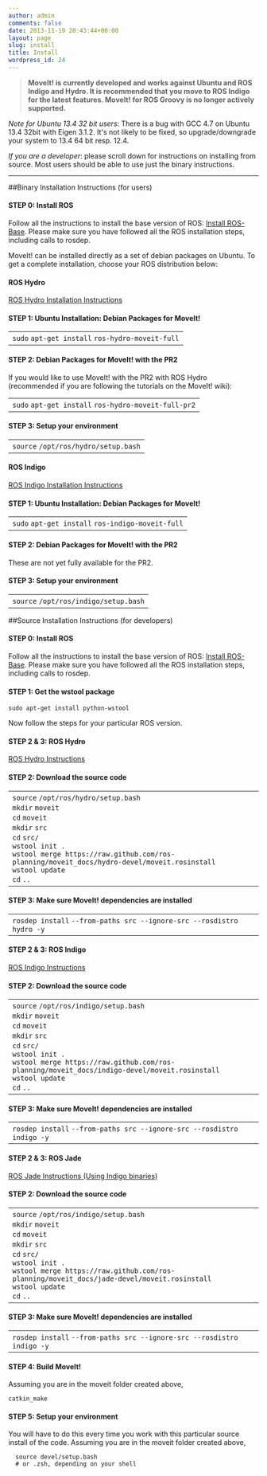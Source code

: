 ```yaml
---
author: admin
comments: false
date: 2013-11-19 20:43:44+00:00
layout: page
slug: install
title: Install
wordpress_id: 24
---
```


> **MoveIt! is currently developed and works against Ubuntu and ROS Indigo and Hydro. It is recommended that you move to ROS Indigo for the latest features. MoveIt! for ROS Groovy is no longer actively supported.**

_Note for Ubuntu 13.4 32 bit users_: There is a bug with GCC 4.7 on Ubuntu 13.4 32bit with Eigen 3.1.2. It's not likely to be fixed, so upgrade/downgrade your system to 13.4 64 bit resp. 12.4.

_If you are a developer_: please scroll down for instructions on installing from source. Most users should be able to use just the binary instructions.



* * *





##Binary Installation Instructions (for users)




#### STEP 0: Install ROS


Follow all the instructions to install the base version of ROS: [Install ROS-Base](http://wiki.ros.org/indigo/Installation/Ubuntu). Please make sure you have followed all the ROS installation steps, including calls to rosdep.

MoveIt! can be installed directly as a set of debian packages on Ubuntu. To get a complete installation, choose your ROS distribution below:

#### **ROS Hydro**

<div class="accordion" id="accordion2">
  <div class="accordion-group">
    <div class="accordion-heading">
      <a class="accordion-toggle" data-toggle="collapse" data-parent="#accordion2" href="#collapseOne">
        ROS Hydro Installation Instructions
      </a>
    </div>
    <div id="collapseOne" class="accordion-body collapse">
      <div class="accordion-inner">
        <div class="toggle_content" style="display: block;"><p></p>
        <h4>STEP 1: Ubuntu Installation: Debian Packages for MoveIt!</h4>
        <div><div id="highlighter_352350" class="syntaxhighlighter nogutter  bash"><table border="0" cellpadding="0" cellspacing="0"><tbody><tr><td class="code"><div class="container"><div class="line number1 index0 alt2 highlighted"><code class="bash functions">sudo</code> <code class="bash plain">apt-get </code><code class="bash functions">install</code> <code class="bash plain">ros-hydro-moveit-full</code></div></div></td></tr></tbody></table></div></div>
        <h4>STEP 2: Debian Packages for MoveIt! with the PR2</h4>
        <p>If you would like to use MoveIt! with the PR2 with ROS Hydro (recommended if you are following the tutorials on the MoveIt! wiki):</p>
        <div><div id="highlighter_919688" class="syntaxhighlighter nogutter  bash"><table border="0" cellpadding="0" cellspacing="0"><tbody><tr><td class="code"><div class="container"><div class="line number1 index0 alt2 highlighted"><code class="bash functions">sudo</code> <code class="bash plain">apt-get </code><code class="bash functions">install</code> <code class="bash plain">ros-hydro-moveit-full-pr2</code></div></div></td></tr></tbody></table></div></div>
        <h4>STEP 3: Setup your environment</h4>
        <div><div id="highlighter_886489" class="syntaxhighlighter nogutter  bash"><table border="0" cellpadding="0" cellspacing="0"><tbody><tr><td class="code"><div class="container"><div class="line number1 index0 alt2 highlighted"><code class="bash functions">source</code> <code class="bash plain">/opt/ros/hydro/setup</code><code class="bash plain">.</code><code class="bash functions">bash</code></div></div></td></tr></tbody></table></div></div>
        <p></p></div>
      </div>
    </div>
  </div>
</div>


#### **ROS Indigo**

<div class="accordion" id="accordion2">
  <div class="accordion-group">
    <div class="accordion-heading">
      <a class="accordion-toggle" data-toggle="collapse" data-parent="#accordion2" href="#collapseTwo">
        ROS Indigo Installation Instructions
      </a>
    </div>
    <div id="collapseTwo" class="accordion-body collapse">
      <div class="accordion-inner">
        <div class="toggle_content" style="display: block;"><p></p>
          <h4>STEP 1: Ubuntu Installation: Debian Packages for MoveIt!</h4>
          <div><div id="highlighter_390226" class="syntaxhighlighter nogutter  bash"><table border="0" cellpadding="0" cellspacing="0"><tbody><tr><td class="code"><div class="container"><div class="line number1 index0 alt2 highlighted"><code class="bash functions">sudo</code> <code class="bash plain">apt-get </code><code class="bash functions">install</code> <code class="bash plain">ros-indigo-moveit-full</code></div></div></td></tr></tbody></table></div></div>
          <h4>STEP 2: Debian Packages for MoveIt! with the PR2</h4>
          <p>These are not yet fully available for the PR2.</p>
          <h4>STEP 3: Setup your environment</h4>
          <div><div id="highlighter_784502" class="syntaxhighlighter nogutter  bash"><table border="0" cellpadding="0" cellspacing="0"><tbody><tr><td class="code"><div class="container"><div class="line number1 index0 alt2 highlighted"><code class="bash functions">source</code> <code class="bash plain">/opt/ros/indigo/setup</code><code class="bash plain">.</code><code class="bash functions">bash</code></div></div></td></tr></tbody></table></div></div>
          <p></p>
       </div>
      </div>
    </div>
  </div>
</div>

##Source Installation Instructions (for developers)


#### **STEP 0: Install ROS**


Follow all the instructions to install the base version of ROS: [Install ROS-Base](http://www.ros.org/wiki/hydro/Installation/Ubuntu). Please make sure you have followed all the ROS installation steps, including calls to rosdep.


#### **STEP 1: Get the wstool package**


`sudo apt-get install python-wstool`

Now follow the steps for your particular ROS version.

#### **STEP 2 & 3: ROS Hydro**
<div class="accordion" id="accordion3">
  <div class="accordion-group">
    <div class="accordion-heading">
      <a class="accordion-toggle" data-toggle="collapse" data-parent="#accordion2" href="#collapseThree">
        ROS Hydro Instructions
      </a>
    </div>
    <div id="collapseThree" class="accordion-body collapse">
      <div class="toggle_content" style="display: block;"><p></p>
      <h4>STEP 2: Download the source code</h4>
      <div><div id="highlighter_439348" class="syntaxhighlighter nogutter  bash"><table border="0" cellpadding="0" cellspacing="0"><tbody><tr><td class="code"><div class="container"><div class="line number1 index0 alt2 highlighted"><code class="bash functions">source</code> <code class="bash plain">/opt/ros/hydro/setup</code><code class="bash plain">.</code><code class="bash functions">bash</code></div><div class="line number2 index1 alt1 highlighted"><code class="bash functions">mkdir</code> <code class="bash plain">moveit</code></div><div class="line number3 index2 alt2 highlighted"><code class="bash functions">cd</code> <code class="bash plain">moveit</code></div><div class="line number4 index3 alt1 highlighted"><code class="bash functions">mkdir</code> <code class="bash plain">src</code></div><div class="line number5 index4 alt2 highlighted"><code class="bash functions">cd</code> <code class="bash plain">src/</code></div><div class="line number6 index5 alt1 highlighted"><code class="bash plain">wstool init .</code></div><div class="line number7 index6 alt2 highlighted"><code class="bash plain">wstool merge https:</code><code class="bash plain">//raw</code><code class="bash plain">.github.com</code><code class="bash plain">/ros-planning/moveit_docs/hydro-devel/moveit</code><code class="bash plain">.rosinstall</code></div><div class="line number8 index7 alt1 highlighted"><code class="bash plain">wstool update</code></div><div class="line number9 index8 alt2 highlighted"><code class="bash functions">cd</code> <code class="bash plain">..</code></div></div></td></tr></tbody></table></div></div>
      <h4>STEP 3: Make sure MoveIt! dependencies are installed</h4>
      <div><div id="highlighter_550652" class="syntaxhighlighter nogutter  bash"><table border="0" cellpadding="0" cellspacing="0"><tbody><tr><td class="code"><div class="container"><div class="line number1 index0 alt2 highlighted"><code class="bash plain">rosdep </code><code class="bash functions">install</code> <code class="bash plain">--from-paths src --ignore-src --rosdistro hydro -y</code></div></div></td></tr></tbody></table></div></div>
      <p></p></div>
    </div>
  </div>
</div>



#### **STEP 2 & 3: ROS Indigo**

<div class="accordion" id="accordion3">
  <div class="accordion-group">
    <div class="accordion-heading">
      <a class="accordion-toggle" data-toggle="collapse" data-parent="#accordion2" href="#collapseFour">
        ROS Indigo Instructions
      </a>
    </div>
    <div id="collapseFour" class="accordion-body collapse">
    <div class="toggle_content" style="display: block;"><p></p>
    <h4>STEP 2: Download the source code</h4>
    <div><div id="highlighter_230766" class="syntaxhighlighter nogutter  bash"><table border="0" cellpadding="0" cellspacing="0"><tbody><tr><td class="code"><div class="container"><div class="line number1 index0 alt2 highlighted"><code class="bash functions">source</code> <code class="bash plain">/opt/ros/indigo/setup</code><code class="bash plain">.</code><code class="bash functions">bash</code></div><div class="line number2 index1 alt1 highlighted"><code class="bash functions">mkdir</code> <code class="bash plain">moveit</code></div><div class="line number3 index2 alt2 highlighted"><code class="bash functions">cd</code> <code class="bash plain">moveit</code></div><div class="line number4 index3 alt1 highlighted"><code class="bash functions">mkdir</code> <code class="bash plain">src</code></div><div class="line number5 index4 alt2 highlighted"><code class="bash functions">cd</code> <code class="bash plain">src/</code></div><div class="line number6 index5 alt1 highlighted"><code class="bash plain">wstool init .</code></div><div class="line number7 index6 alt2 highlighted"><code class="bash plain">wstool merge https:</code><code class="bash plain">//raw</code><code class="bash plain">.github.com</code><code class="bash plain">/ros-planning/moveit_docs/indigo-devel/moveit</code><code class="bash plain">.rosinstall</code></div><div class="line number8 index7 alt1 highlighted"><code class="bash plain">wstool update</code></div><div class="line number9 index8 alt2 highlighted"><code class="bash functions">cd</code> <code class="bash plain">..</code></div></div></td></tr></tbody></table></div></div>
    <h4>STEP 3: Make sure MoveIt! dependencies are installed</h4>
    <div><div id="highlighter_730265" class="syntaxhighlighter nogutter  bash"><table border="0" cellpadding="0" cellspacing="0"><tbody><tr><td class="code"><div class="container"><div class="line number1 index0 alt2 highlighted"><code class="bash plain">rosdep </code><code class="bash functions">install</code> <code class="bash plain">--from-paths src --ignore-src --rosdistro indigo -y</code></div></div></td></tr></tbody></table></div></div>
    <p></p></div>
    </div>
  </div>
</div>


#### **STEP 2 & 3: ROS Jade**

<div class="accordion" id="accordion3">
  <div class="accordion-group">
    <div class="accordion-heading">
      <a class="accordion-toggle" data-toggle="collapse" data-parent="#accordion2" href="#collapseFour">
        ROS Jade Instructions (Using Indigo binaries)
      </a>
    </div>
    <div id="collapseFour" class="accordion-body collapse">
    <div class="toggle_content" style="display: block;"><p></p>
    <h4>STEP 2: Download the source code</h4>
    <div><div id="highlighter_230766" class="syntaxhighlighter nogutter  bash"><table border="0" cellpadding="0" cellspacing="0"><tbody><tr><td class="code"><div class="container"><div class="line number1 index0 alt2 highlighted"><code class="bash functions">source</code> <code class="bash plain">/opt/ros/indigo/setup</code><code class="bash plain">.</code><code class="bash functions">bash</code></div><div class="line number2 index1 alt1 highlighted"><code class="bash functions">mkdir</code> <code class="bash plain">moveit</code></div><div class="line number3 index2 alt2 highlighted"><code class="bash functions">cd</code> <code class="bash plain">moveit</code></div><div class="line number4 index3 alt1 highlighted"><code class="bash functions">mkdir</code> <code class="bash plain">src</code></div><div class="line number5 index4 alt2 highlighted"><code class="bash functions">cd</code> <code class="bash plain">src/</code></div><div class="line number6 index5 alt1 highlighted"><code class="bash plain">wstool init .</code></div><div class="line number7 index6 alt2 highlighted"><code class="bash plain">wstool merge https:</code><code class="bash plain">//raw</code><code class="bash plain">.github.com</code><code class="bash plain">/ros-planning/moveit_docs/jade-devel/moveit</code><code class="bash plain">.rosinstall</code></div><div class="line number8 index7 alt1 highlighted"><code class="bash plain">wstool update</code></div><div class="line number9 index8 alt2 highlighted"><code class="bash functions">cd</code> <code class="bash plain">..</code></div></div></td></tr></tbody></table></div></div>
    <h4>STEP 3: Make sure MoveIt! dependencies are installed</h4>
    <div><div id="highlighter_730265" class="syntaxhighlighter nogutter  bash"><table border="0" cellpadding="0" cellspacing="0"><tbody><tr><td class="code"><div class="container"><div class="line number1 index0 alt2 highlighted"><code class="bash plain">rosdep </code><code class="bash functions">install</code> <code class="bash plain">--from-paths src --ignore-src --rosdistro indigo -y</code></div></div></td></tr></tbody></table></div></div>
    <p></p></div>
    </div>
  </div>
</div>



#### **STEP 4: Build MoveIt!**


Assuming you are in the moveit folder created above,

`catkin_make`



#### **STEP 5: Setup your environment**


You will have to do this every time you work with this particular source install of the code. Assuming you are in the moveit folder created above,

```
  source devel/setup.bash
  # or .zsh, depending on your shell
```
